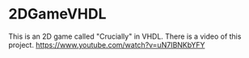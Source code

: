 # 2DGameVHDL
This is an 2D game called "Crucially" in VHDL. There is a video of this project.
https://www.youtube.com/watch?v=uN7IBNKbYFY
